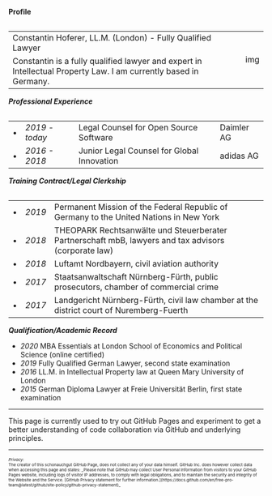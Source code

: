 **Profile**
<table align="left" border="0">
  <tr><td>Constantin Hoferer, LL.M. (London) - Fully Qualified Lawyer</td><td rowspan="2">img</td></tr
    <tr><td>Constantin is a fully qualified lawyer and expert in Intellectual Property Law. 
    I am currently based in Germany.</td></tr></table>
<hr>

***Professional Experience***

<table align="left" border="0">
  <tr border="0"><td border="0">&#8226;</td><td border="0"><i>2019 - today</i></td><td border="0">Legal Counsel for Open Source Software</td><td border="0">Daimler AG</td></tr>
  <tr border="0"><td border="0">&#8226;</td><td border="0"><i>2016 - 2018</i></td><td border="0">Junior Legal Counsel for Global Innovation</td><td border="0">adidas AG</td></tr>
</table>

<br><br><br><br>
***Training Contract/Legal Clerkship***

<table align="left" border="0">
  <tr><td>&#8226;</td><td><i>2019</i></td><td>Permanent Mission of the Federal Republic of Germany to the United Nations in New York</td></tr>
  <tr><td>&#8226;</td><td><i>2018</i></td><td>THEOPARK Rechtsanwälte und Steuerberater Partnerschaft mbB, lawyers and tax advisors (corporate law)</td></tr>
  <tr><td>&#8226;</td><td><i>2018</i></td><td>Luftamt Nordbayern, civil aviation authority</td></tr>
  <tr><td>&#8226;</td><td><i>2017</i></td><td>Staatsanwaltschaft Nürnberg-Fürth, public prosecutors, chamber of commercial crime</td></tr>
  <tr><td>&#8226;</td><td><i>2017</i></td><td>Landgericht Nürnberg-Fürth, civil law chamber at the district court of Nuremberg-Fuerth</td></tr>  
</table>

<br><br><br><br>
***Qualification/Academic Record***
<ul>
<li><i>2020</i> MBA Essentials at London School of Economics and Political Science (online certified)</li>
<li><i>2019</i> Fully Qualified German Lawyer, second state examination</li>
<li><i>2016</i> LL.M. in Intellectual Property law at Queen Mary University of London</li>
<li><i>2015</i> German Diploma Lawyer at Freie Universität Berlin, first state examination</li>
</ul>

<hr>
This page is currently used to try out GitHub Pages and experiment to get a better understanding of code collaboration via GitHub and underlying principles.


---
<p style="font-size:8px"><i>Privacy:</i>  <br>
The creator of this schonauchgut GitHub Page, does not collect any of your data himself. GitHub Inc. does however collect data when accessing this page and states: _Please note that GitHub may collect User Personal Information from visitors to your GitHub Pages website, including logs of visitor IP addresses, to comply with legal obligations, and to maintain the security and integrity of the Website and the Service. [GitHub Privacy statement for further information.](https://docs.github.com/en/free-pro-team@latest/github/site-policy/github-privacy-statement)_</p>

